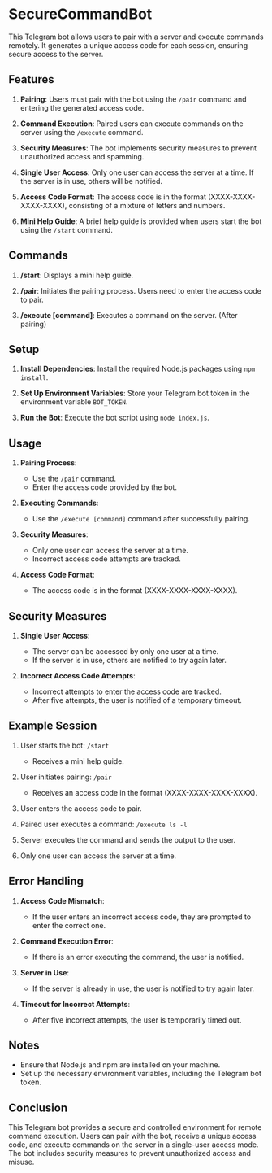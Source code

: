 # SecureCommandBot

This Telegram bot allows users to pair with a server and execute commands remotely. It generates a unique access code for each session, ensuring secure access to the server.

## Features

1. **Pairing**: Users must pair with the bot using the `/pair` command and entering the generated access code.

2. **Command Execution**: Paired users can execute commands on the server using the `/execute` command.

3. **Security Measures**: The bot implements security measures to prevent unauthorized access and spamming.

4. **Single User Access**: Only one user can access the server at a time. If the server is in use, others will be notified.

5. **Access Code Format**: The access code is in the format (XXXX-XXXX-XXXX-XXXX), consisting of a mixture of letters and numbers.

6. **Mini Help Guide**: A brief help guide is provided when users start the bot using the `/start` command.

## Commands

1. **/start**: Displays a mini help guide.

2. **/pair**: Initiates the pairing process. Users need to enter the access code to pair.

3. **/execute [command]**: Executes a command on the server. (After pairing)

## Setup

1. **Install Dependencies**: Install the required Node.js packages using `npm install`.

2. **Set Up Environment Variables**: Store your Telegram bot token in the environment variable `BOT_TOKEN`.

3. **Run the Bot**: Execute the bot script using `node index.js`.

## Usage

1. **Pairing Process**: 
    - Use the `/pair` command.
    - Enter the access code provided by the bot.

2. **Executing Commands**:
    - Use the `/execute [command]` command after successfully pairing.

3. **Security Measures**:
    - Only one user can access the server at a time.
    - Incorrect access code attempts are tracked.

4. **Access Code Format**:
    - The access code is in the format (XXXX-XXXX-XXXX-XXXX).

## Security Measures

1. **Single User Access**:
    - The server can be accessed by only one user at a time.
    - If the server is in use, others are notified to try again later.

2. **Incorrect Access Code Attempts**:
    - Incorrect attempts to enter the access code are tracked.
    - After five attempts, the user is notified of a temporary timeout.

## Example Session

1. User starts the bot: `/start`
    - Receives a mini help guide.

2. User initiates pairing: `/pair`
    - Receives an access code in the format (XXXX-XXXX-XXXX-XXXX).

3. User enters the access code to pair.

4. Paired user executes a command: `/execute ls -l`

5. Server executes the command and sends the output to the user.

6. Only one user can access the server at a time.

## Error Handling

1. **Access Code Mismatch**:
    - If the user enters an incorrect access code, they are prompted to enter the correct one.

2. **Command Execution Error**:
    - If there is an error executing the command, the user is notified.

3. **Server in Use**:
    - If the server is already in use, the user is notified to try again later.

4. **Timeout for Incorrect Attempts**:
    - After five incorrect attempts, the user is temporarily timed out.

## Notes

- Ensure that Node.js and npm are installed on your machine.
- Set up the necessary environment variables, including the Telegram bot token.

## Conclusion

This Telegram bot provides a secure and controlled environment for remote command execution. Users can pair with the bot, receive a unique access code, and execute commands on the server in a single-user access mode. The bot includes security measures to prevent unauthorized access and misuse.
